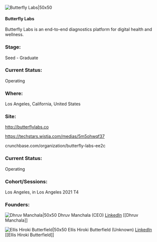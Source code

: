 

![Butterfly Labs|50x50](https://apimg.techstars.com/connect/images/image_files/60e09f5509c87f00076603ac/original/logo-square-01.png)

#### Butterfly Labs
Butterfly Labs is an end-to-end diagnostics platform for digital health and wellness.

### Stage: 
Seed - Graduate 

### Current Status: 
Operating

### Where:
Los Angeles, California, United States

### Site:
http://butterflylabs.co

https://techstars.wistia.com/medias/5m5ohwqf37

crunchbase.com/organization/butterfly-labs-ee2c

### Current Status: 
Operating

### Cohort/Sessions: 
Los Angeles, in Los Angeles 2021 T4

### Founders: 

![Dhruv Manchala|50x50](https://f6s-public.s3.amazonaws.com/profiles/2777044_th2.jpg) Dhruv Manchala (CEO) [LinkedIn](https://linkedin.com/in/dhruvmanchala) [[Dhruv Manchala]]

![Ellis Hiroki Butterfield|50x50](https://f6s-public.s3.amazonaws.com/profiles/2425992_th2.jpg) Ellis Hiroki Butterfield (Unknown) [LinkedIn](https://linkedin.com/in/ellisbutterfield) [[Ellis Hiroki Butterfield]]


